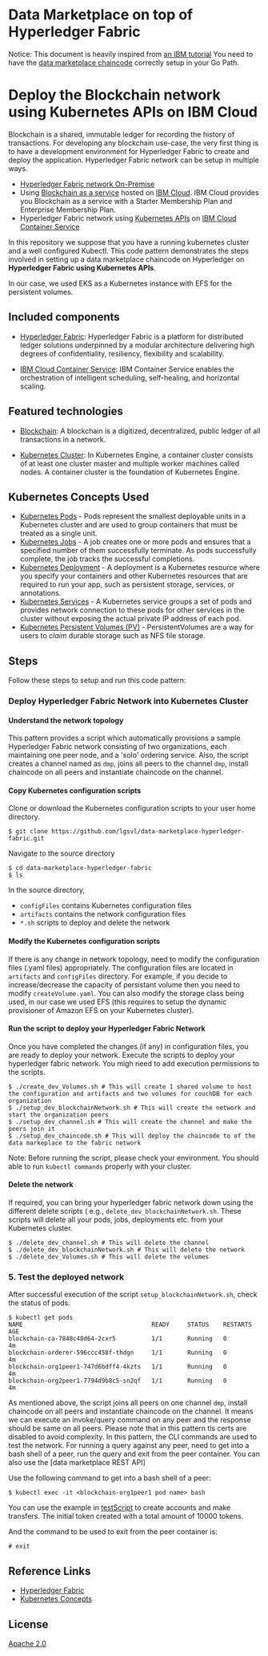 # Data Marketplace on top of Hyperledger Fabric
Notice: This document is heavily inspired from [an IBM tutorial](https://github.com/IBM/blockchain-network-on-kubernetes#4-deploy-hyperledger-fabric-network-into-kubernetes-cluster)
You need to have the [data marketplace chaincode](https://github.com/lgsvl/data-marketplace-chaincode) correctly setup in your Go Path.

# Deploy the Blockchain network using Kubernetes APIs on IBM Cloud

Blockchain is a shared, immutable ledger for recording the history of transactions. For developing any blockchain use-case, the very first thing is to have a development environment for Hyperledger Fabric to create and deploy the application. Hyperledger Fabric network can be setup in multiple ways. 
* [Hyperledger Fabric network On-Premise](http://hyperledger-fabric.readthedocs.io/en/release-1.0/build_network.html)
* Using [Blockchain as a service](https://console.bluemix.net/catalog/services/blockchain) hosted on [IBM Cloud](https://console.bluemix.net/). IBM Cloud provides you Blockchain as a service with a Starter Membership Plan and Enterprise Membership Plan.
* Hyperledger Fabric network using [Kubernetes APIs]((https://console.bluemix.net/containers-kubernetes/catalog/cluster)) on [IBM Cloud Container Service](https://console.bluemix.net/containers-kubernetes/catalog/cluster)

In this repository we suppose that you have a running kubernetes cluster and a well configured Kubectl.
This code pattern demonstrates the steps involved in setting up a data marketplace chaincode on Hyperledger on **Hyperledger Fabric using Kubernetes APIs**. 

In our case, we used EKS as a Kubernetes instance with EFS for the persistent volumes.


## Included components

* [Hyperledger Fabric](https://hyperledger-fabric.readthedocs.io/): Hyperledger Fabric is a platform for distributed ledger solutions underpinned by a modular architecture delivering high degrees of confidentiality, resiliency, flexibility and scalability.

* [IBM Cloud Container Service](https://console.bluemix.net/containers-kubernetes/catalog/cluster): IBM Container Service enables the orchestration of intelligent scheduling, self-healing, and horizontal scaling.

## Featured technologies

* [Blockchain](https://en.wikipedia.org/wiki/Blockchain): A blockchain is a digitized, decentralized, public ledger of all transactions in a network.

* [Kubernetes Cluster](https://kubernetes.io/docs): In Kubernetes Engine, a container cluster consists of at least one cluster master and multiple worker machines called nodes. A container cluster is the foundation of Kubernetes Engine.


## Kubernetes Concepts Used
* [Kubernetes Pods](https://kubernetes.io/docs/concepts/workloads/pods/pod/) - Pods represent the smallest deployable units in a Kubernetes cluster and are used to group containers that must be treated as a single unit.
* [Kubernetes Jobs](https://kubernetes.io/docs/concepts/workloads/controllers/jobs-run-to-completion/) - A job creates one or more pods and ensures that a specified number of them successfully terminate. As pods successfully complete, the job tracks the successful completions.
* [Kubernetes Deployment](https://kubernetes.io/docs/concepts/workloads/controllers/deployment/) - A deployment is a Kubernetes resource where you specify your containers and other Kubernetes resources that are required to run your app, such as persistent storage, services, or annotations.
* [Kubernetes Services](https://kubernetes.io/docs/concepts/services-networking/service/) - A Kubernetes service groups a set of pods and provides network connection to these pods for other services in the cluster without exposing the actual private IP address of each pod.
* [Kubernetes Persistent Volumes (PV)](https://kubernetes.io/docs/concepts/storage/persistent-volumes/) - PersistentVolumes are a way for users to *claim* durable storage such as NFS file storage.

## Steps

Follow these steps to setup and run this code pattern:

### Deploy Hyperledger Fabric Network into Kubernetes Cluster

#### Understand the network topology

This pattern provides a script which automatically provisions a sample Hyperledger Fabric network consisting of two organizations, each maintaining one peer node, and a 'solo' ordering service. Also, the script creates a channel named as `dmp`, joins all peers to the channel `dmp`, install chaincode on all peers and instantiate chaincode on the channel.

#### Copy Kubernetes configuration scripts

Clone or download the Kubernetes configuration scripts to your user home directory.
  ```
  $ git clone https://github.com/lgsvl/data-marketplace-hyperledger-fabric.git
  ```

Navigate to the source directory
  ```
  $ cd data-marketplace-hyperledger-fabric
  $ ls
  ```
In the source directory, 
  * `configFiles` contains Kubernetes configuration files
  * `artifacts` contains the network configuration files
  * `*.sh` scripts to deploy and delete the network
  
#### Modify the Kubernetes configuration scripts

If there is any change in network topology, need to modify the configuration files (.yaml files) appropriately. The configuration files are located in `artifacts` and `configFiles` directory. For example, if you decide to increase/decrease the capacity of persistant volume then you need to modify `createVolume.yaml`. You can also modify the storage class being used, in our case we used EFS (this requires to setup the dynamic provisioner of Amazon EFS on your Kubernetes cluster). 

#### Run the script to deploy your Hyperledger Fabric Network

Once you have completed the changes (if any) in configuration files, you are ready to deploy your network. Execute the scripts to deploy your hyperledger fabric network.
You migh need to add execution permissions to the scripts.

  ```
  $ ./create_dev_Volumes.sh # This will create 1 shared volume to host the configuration and artifacts and two volumes for couchDB for each organization 
  $ ./setup_dev_blockchainNetwork.sh # This will create the network and start the organization peers
  $ ./setup_dev_channel.sh # This will create the channel and make the peers join it
  $ ./setup_dev_chaincode.sh # This will deploy the chaincode to of the data markeplace to the fabric network
  ```

Note: Before running the script, please check your environment. You should able to run `kubectl commands` properly with your cluster. 

#### Delete the network

If required, you can bring your hyperledger fabric network down using the different delete scripts ( e.g., `delete_dev_blockchainNetwork.sh`. These scripts will delete all your pods, jobs, deployments etc. from your Kubernetes cluster.

  ```
  $ ./delete_dev_channel.sh # This will delete the channel
  $ ./delete_dev_blockchainNetwork.sh # This will delete the network
  $ ./delete_dev_Volumes.sh # This will delete the volumes
  ```

### 5. Test the deployed network

After successful execution of the script `setup_blockchainNetwork.sh`, check the status of pods.

  ```
  $ kubectl get pods
  NAME                                    READY     STATUS    RESTARTS   AGE
  blockchain-ca-7848c48d64-2cxr5          1/1       Running   0          4m
  blockchain-orderer-596ccc458f-thdgn     1/1       Running   0          4m
  blockchain-org1peer1-747d6bdff4-4kzts   1/1       Running   0          4m
  blockchain-org2peer1-7794d9b8c5-sn2qf   1/1       Running   0          4m
  ```

As mentioned above, the script joins all peers on one channel `dmp`, install chaincode on all peers and instantiate chaincode on the channel. It means we can execute an invoke/query command on any peer and the response should be same on all peers. Please note that in this pattern tls certs are disabled to avoid complexity. In this pattern, the CLI commands are used to test the network. For running a query against any peer, need to get into a bash shell of a peer, run the query and exit from the peer container. You can also use the [data marketplace REST API] 

Use the following command to get into a bash shell of a peer:

  ```
  $ kubectl exec -it <blockchain-org1peer1 pod name> bash
  ```
You can use the example in [testScript](./testScript.txt) to create accounts and make transfers. The initial token created with a total amount of 10000 tokens.

And the command to be used to exit from the peer container is:

  ```
  # exit
  ```


## Reference Links

* [Hyperledger Fabric](https://hyperledger-fabric.readthedocs.io/en/release-1.1/)
* [Kubernetes Concepts](https://kubernetes.io/docs/concepts/)

## License

[Apache 2.0](LICENSE)
